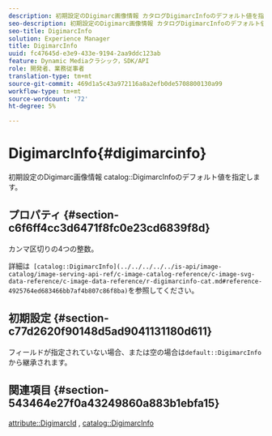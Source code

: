 ```yaml
---
description: 初期設定のDigimarc画像情報 カタログDigimarcInfoのデフォルト値を指定します。
seo-description: 初期設定のDigimarc画像情報 カタログDigimarcInfoのデフォルト値を指定します。
seo-title: DigimarcInfo
solution: Experience Manager
title: DigimarcInfo
uuid: fc47645d-e3e9-433e-9194-2aa9ddc123ab
feature: Dynamic Mediaクラシック，SDK/API
role: 開発者、業務従事者
translation-type: tm+mt
source-git-commit: 469d1a5c43a972116a8a2efb0de5708800130a99
workflow-type: tm+mt
source-wordcount: '72'
ht-degree: 5%

---
```



# DigimarcInfo{#digimarcinfo}

初期設定のDigimarc画像情報 catalog::DigimarcInfoのデフォルト値を指定します。

## プロパティ {#section-c6f6ff4cc3d6471f8fc0e23cd6839f8d}

カンマ区切りの4つの整数。

詳細は` [catalog::DigimarcInfo](../../../../../is-api/image-catalog/image-serving-api-ref/c-image-catalog-reference/c-image-svg-data-reference/c-image-data-reference/r-digimarcinfo-cat.md#reference-4925764ed683466bb7af4b807c86f8ba)`を参照してください。

## 初期設定 {#section-c77d2620f90148d5ad9041131180d611}

フィールドが指定されていない場合、または空の場合は`default::DigimarcInfo`から継承されます。

## 関連項目 {#section-543464e27f0a43249860a883b1ebfa15}

[attribute::DigimarcId](../../../../../is-api/image-catalog/image-serving-api-ref/c-image-catalog-reference/c-attributes-reference/r-digimarcid.md#reference-33e3eca7f1874510904e5c8645cecd68) ,  [catalog::DigimarcInfo](../../../../../is-api/image-catalog/image-serving-api-ref/c-image-catalog-reference/c-image-svg-data-reference/c-image-data-reference/r-digimarcinfo-cat.md#reference-4925764ed683466bb7af4b807c86f8ba)
